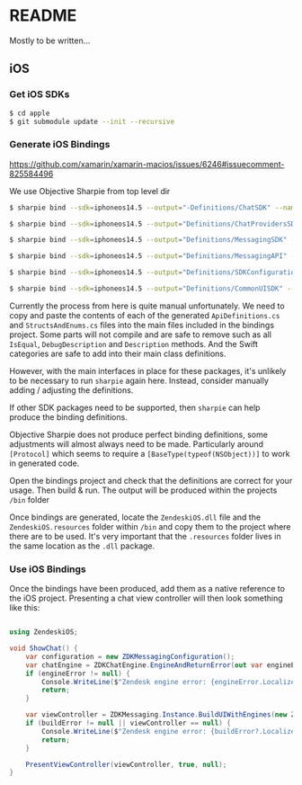 # README #

Mostly to be written…

## iOS

### Get iOS SDKs

```bash
$ cd apple
$ git submodule update --init --recursive
```

### Generate iOS Bindings

https://github.com/xamarin/xamarin-macios/issues/6246#issuecomment-825584496

We use Objective Sharpie from top level dir

```bash
$ sharpie bind --sdk=iphoneos14.5 --output="-Definitions/ChatSDK" --namespace="ZendeskiOS" --scope="chat_sdk_ios/ChatSDK.framework/Headers" "chat_sdk_ios/ChatSDK.framework/Headers/ChatSDK-Swift.h"

$ sharpie bind --sdk=iphoneos14.5 --output="Definitions/ChatProvidersSDK" --namespace="ZendeskiOS" --scope="chat_providers_sdk_ios/ChatProvidersSDK.framework/Headers" "chat_providers_sdk_ios/ChatProvidersSDK.framework/Headers/ChatProvidersSDK-Swift.h"

$ sharpie bind --sdk=iphoneos14.5 --output="Definitions/MessagingSDK" --namespace="ZendeskiOS" --scope="messaging_sdk_ios/MessagingSDK.framework/Headers" "messaging_sdk_ios/MessagingSDK.framework/Headers/MessagingSDK-Swift.h"

$ sharpie bind --sdk=iphoneos14.5 --output="Definitions/MessagingAPI" --namespace="ZendeskiOS" --scope="messagingapi_sdk_ios/MessagingAPI.framework/Headers" "messagingapi_sdk_ios/MessagingAPI.framework/Headers/MessagingAPI-Swift.h"

$ sharpie bind --sdk=iphoneos14.5 --output="Definitions/SDKConfigurations" --namespace="ZendeskiOS" --scope="sdkconfigurations_sdk_ios/SDKConfigurations.framework/Headers" "sdkconfigurations_sdk_ios/SDKConfigurations.framework/Headers/SDKConfigurations-Swift.h"

$ sharpie bind --sdk=iphoneos14.5 --output="Definitions/CommonUISDK" --namespace="ZendeskiOS" --scope="commonui_sdk_ios/CommonUISDK.framework/Headers" "commonui_sdk_ios/CommonUISDK.framework/Headers/CommonUISDK-Swift.h"
```

Currently the process from here is quite manual unfortunately. We need to copy and paste the contents of each of the generated `ApiDefinitions.cs` and `StructsAndEnums.cs` files into the main files included in the bindings project. Some parts will not compile and are safe to remove such as all `IsEqual`, `DebugDescription` and `Description` methods. And the Swift categories are safe to add into their main class definitions.

However, with the main interfaces in place for these packages, it's unlikely to be necessary to run `sharpie` again here. Instead, consider manually adding / adjusting the definitions.

If other SDK packages need to be supported, then `sharpie` can help produce the binding definitions.

Objective Sharpie does not produce perfect binding definitions, some adjustments will almost always need to be made. Particularly around `[Protocol]` which seems to require a `[BaseType(typeof(NSObject))]` to work in generated code.


Open the bindings project and check that the definitions are correct for your usage. Then build & run. The output will be produced within the projects `/bin` folder

Once bindings are generated, locate the `ZendeskiOS.dll` file and the `ZendeskiOS.resources` folder within `/bin` and copy them to the project where there are to be used. It's very important that the `.resources` folder lives in the same location as the `.dll` package.


### Use iOS Bindings

Once the bindings have been produced, add them as a native reference to the iOS project. Presenting a chat view controller will then look something like this:

```csharp

using ZendeskiOS;

void ShowChat() {
    var configuration = new ZDKMessagingConfiguration();
    var chatEngine = ZDKChatEngine.EngineAndReturnError(out var engineError);
    if (engineError != null) {
        Console.WriteLine($"Zendesk engine error: {engineError.LocalizedDescription}");
        return;
    }

    var viewController = ZDKMessaging.Instance.BuildUIWithEngines(new ZDKEngine[] { chatEngine }, new ZDKConfiguration[] { configuration }, out var buildError);
    if (buildError != null || viewController == null) {
        Console.WriteLine($"Zendesk engine error: {buildError?.LocalizedDescription}");
        return;
    }

    PresentViewController(viewController, true, null);
}
```